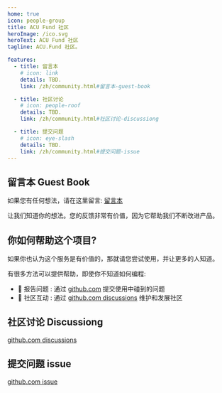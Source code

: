 ```yaml
---
home: true
icon: people-group
title: ACU Fund 社区
heroImage: /ico.svg
heroText: ACU Fund 社区
tagline: ACU.Fund 社区。

features:
  - title: 留言本
    # icon: link
    details: TBD. 
    link: /zh/community.html#留言本-guest-book

  - title: 社区讨论
    # icon: people-roof
    details: TBD.
    link: /zh/community.html#社区讨论-discussiong

  - title: 提交问题
    # icon: eye-slash
    details: TBD. 
    link: /zh/community.html#提交问题-issue
---
```


## 留言本 Guest Book
如果您有任何想法，请在这里留言: [留言本](https://github.com/ACU-Fund/ACUFundWeb/discussions/1)

让我们知道你的想法。您的反馈非常有价值，因为它帮助我们不断改进产品。

## 你如何帮助这个项目?
如果你也认为这个服务是有价值的，那就请您尝试使用，并让更多的人知道。

有很多方法可以提供帮助，即使你不知道如何编程:  
- 🐛 报告问题 : 通过 [github.com](https://github.com/ACU-Fund/ACUFundWeb/issues)  提交使用中碰到的问题 
- 📆 社区互动 : 通过 [github.com discussions](https://github.com/ACU-Fund/ACUFundWeb/discussions) 维护和发展社区 


## 社区讨论 Discussiong
[github.com discussions](https://github.com/ACU-Fund/ACUFundWeb/discussions)

## 提交问题 issue
[github.com issue](https://github.com/ACU-Fund/ACUFundWeb/issues)
